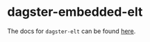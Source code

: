 # dagster-embedded-elt

The docs for `dagster-elt` can be found
[here](https://docs.dagster.io/_apidocs/libraries/dagster-embedded-elt).
